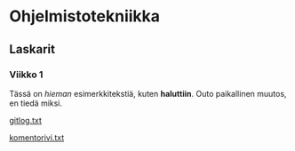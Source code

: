 # Ohjelmistotekniikka

## Laskarit
### Viikko 1
Tässä on _hieman_ esimerkkitekstiä, kuten __haluttiin__. Outo paikallinen muutos, en tiedä miksi.

[gitlog.txt](https://github.com/rtammisalo/ot-harjoitustyo/blob/master/laskarit/viikko1/gitlog.txt)

[komentorivi.txt](https://github.com/rtammisalo/ot-harjoitustyo/blob/master/laskarit/viikko1/komentorivi.txt)
